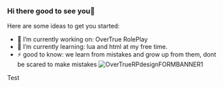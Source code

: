 ### Hi there good to see you👋

Here are some ideas to get you started:

- 🔭 I’m currently working on: OverTrue RolePlay
- 🌱 I’m currently learning: lua and html at my free time.
- ⚡ good to know: we learn from mistakes and grow up from them, dont be scared to make mistakes
![OverTrueRPdesignFORMBANNER1](https://user-images.githubusercontent.com/74502022/128202113-4a20abfa-3fda-4fda-9f70-5537f433f8b0.png)

Test
